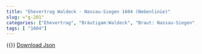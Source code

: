 ```yaml
---
title: "Ehevertrag Waldeck - Nassau-Siegen 1604 (Nebenlinie)"
slug: ="g-201"
categories: ["Ehevertrag", "Bräutigam:Waldeck", "Braut: Nassau-Siegen", "Eheschließung vollzogen?:Ja", "verschiedenkonfessionelle Ehe?:Nein", "Dynastie Bräutigam:Waldeck", "Akteur Bräutigam:Hessen (Kassel)", "Akteur Braut:Nassau-Siegen", "Textbezug?:nein", "Ständisch?:nein", "Ratifikation?:nein", "Sonstiges?:nein", "Bräutigam:Waldeck", "Braut: Nassau-Siegen"]
tags: [ "1604"]
---
```

<!--more-->
{{<v87>}}
[Download Json](/vertraege/vertrag-201.json)